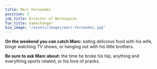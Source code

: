 ```yaml
---
title: Marc Fernandez
position: 3
job_title: Director of Workspaces
fun_title: Gamechanger
bio_image: "/assets/images/marc-fernandez.jpg"
---
```


**On the weekend you can catch Marc:** eating delicious food with his wife, binge watching TV shows, or hanging out with his little brothers.

**Be sure to ask Marc about:** the time he broke his hip, anything and everything sports related, or his love of pranks.
